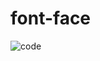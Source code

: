 # font-face

![code](https://user-images.githubusercontent.com/70580937/123509467-eb414700-d69f-11eb-8bd7-6fda3e677459.png)
